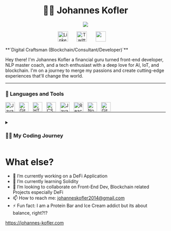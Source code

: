 <h1 align="center">🏄‍♂️ Johannes Kofler</h1>

<p align="center">
  <img src="https://readme-typing-svg.demolab.com/?lines=Front-End Developer;Always learning and growing!;&font=Fira%20Code&center=true&width=380&height=50&duration=4000&pause=1000">
</p>

<!-- Social icons section -->
<p align="center">
  <a href="https://www.linkedin.com/in/johanneskofler/"><img width="32px" alt="LinkedIn" title="LinkedIn" src="https://www.flaticon.com/free-icon/linkedin_174857"/></a>
  &#8287;&#8287;&#8287;&#8287;&#8287;
  <a href="https://twitter.com/DenverCoder1"><img width="32px" alt="Twitter" title="Twitter" src="https://i.imgur.com/OXZM1L6.png"/></a>
  &#8287;&#8287;&#8287;&#8287;&#8287;
  <a href="https://discord.gg/fPrdqh3Zfu" alt="Discord" title="Dev Pro Tips Discord Server"><img width="32px" src="https://i.imgur.com/OViZO8J.png"/></a>
  &#8287;&#8287;&#8287;&#8287;&#8287;
 
</p>
**`Digital Craftsman (Blockchain/Consultant/Developer)`**

Hey there! I'm Johannes Kofler
a financial guru turned front-end developer, NLP master coach, and a tech enthusiast with a deep love for AI, IoT, and blockchain. I'm on a journey to merge my passions and create cutting-edge experiences that'll change the world.

---

### 🧰 Languages and Tools

<img align="left" alt="Java" width="30px" style="padding-right:10px;" src="https://cdn.jsdelivr.net/gh/devicons/devicon/icons/java/java-original.svg"/>
<img align="left" alt="Git" width="30px" style="padding-right:10px;" src="https://cdn.jsdelivr.net/gh/devicons/devicon/icons/git/git-original.svg" />
<img align="left" alt="HTML" width="30px" style="padding-right:10px;" src="https://cdn.jsdelivr.net/gh/devicons/devicon/icons/html5/html5-plain.svg" />
<img align="left" alt="CSS" width="30px" style="padding-right:10px;" src="https://cdn.jsdelivr.net/gh/devicons/devicon/icons/css3/css3-plain.svg" />
<img align="left" alt="JavaScript" width="30px" style="padding-right:10px;" src="https://cdn.jsdelivr.net/gh/devicons/devicon/icons/javascript/javascript-plain.svg" />
<img align="left" alt="React" width="30px" style="padding-right:10px;" src="https://cdn.jsdelivr.net/gh/devicons/devicon/icons/react/react-original.svg" />
<img align="left" alt="NodeJS" width="30px" style="padding-right:10px;" src="https://cdn.jsdelivr.net/gh/devicons/devicon/icons/nodejs/nodejs-original.svg" />
<img align="left" alt="GitHub" width="30px" style="padding-right:10px;" src="https://cdn.jsdelivr.net/gh/devicons/devicon/icons/github/github-original.svg" />
<br />

---
###
<details><summary><h3>👨‍💻 My Coding Journey</h3></summary>
A former Senior Financial Consultant with specialization on capital markets turned front-end developer with a Master's in Blockchain Technologies. By day, I craft delightful digital experiences using HTML5, CSS, JS, Tailwind, and React. By night, I’m a soccer, beach volleyball, and kickboxing fanatic, all while being a fitness addict who can't resist protein bars and ice cream (balance is key, right?).
<br><br>

As an NLP practitioner and Master Coach, I'm a firm believer in the power of personal growth and the pursuit of continuous learning. When I'm not coding or working on my fitness, you'll find me devouring nonfiction books (70 each year!) or exploring the fascinating world of AI, Blockchain and IoT.
<br><br>
Discipline and focus fuel my zest for life, and I bring that energy to everything I do - be it designing seamless interfaces or perfecting my head-kick in the ring. If you're looking for a versatile developer with a unique blend of skills and a genuine passion for innovation, then you've come to the right place. Together, let's build something extraordinary!
<br><br>
</details>

# What else?
- 🔭 I’m currently working on a DeFi Application
- 🌱 I’m currently learning Solidity
- 👯 I’m looking to collaborate on Front-End Dev, Blockchain related Projects especially DeFi
- 📫 How to reach me: johanneskofler2014@gmail.com
- ⚡ Fun fact: I am a Protein Bar and Ice Cream addict but its about balance, right?!?

https://johannes-kofler.com
